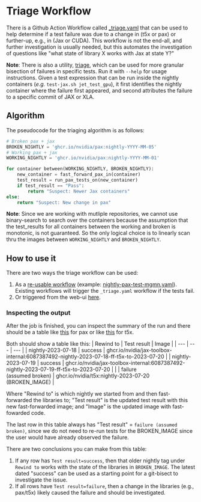 # Triage Workflow

There is a Github Action Workflow called [_triage.yaml](../.github/workflows/_triage.yaml) that can
be used to help determine if a test failure was due to a change in (t5x or pax) or further-up, e.g., in (Jax or CUDA). This workflow is not the end-all, and further investigation is usually needed, 
but this automates the investigation of questions like "what state of library X works with Jax at state Y?"

__Note__: There is also a utility, [triage](../.github/triage/triage), which can be
used for more granular bisection of failures in specific tests. Run it with `--help`
for usage instructions. Given a test expression that can be run inside the nightly
containers (*e.g.* `test-jax.sh jet_test_gpu`), it first identifies the nightly
container where the failure first appeared, and second attributes the failure to a
specific commit of JAX or XLA.

## Algorithm
The pseudocode for the triaging algorithm is as follows:
```python
# Broken pax + jax
BROKEN_NIGHTLY = 'ghcr.io/nvidia/pax:nightly-YYYY-MM-05'
# Working pax + jax
WORKING_NIGHTLY = 'ghcr.io/nvidia/pax:nightly-YYYY-MM-01'

for container between(WORKING_NIGHTLY, BROKEN_NIGHTLY):
    new_container = fast_forward_pax_in(container)
    test_result = run_pax_tests_on(new_container)
    if test_result == "Pass":
        return "Suspect: Newer Jax containers"
else:
    return "Suspect: New change in pax"
```

__Note__: Since we are working with mutliple repositories, we cannot use binary-search to search over
the containers because the assumption that the test_results for all containers between the working and broken is monotonic, is not guaranteed. So the only logical choice is to linearly scan thru the
images between `WORKING_NIGHTLY` and `BROKEN_NIGHTLY`.

## How to use it
There are two ways the triage workflow can be used:

1. As a [re-usable workflow](https://docs.github.com/en/actions/using-workflows/reusing-workflows)
(example: [nightly-pax-test-mgmn.yaml](../.github/workflows/nightly-pax-test-mgmn.yaml)). Existing
workflows will trigger the `_triage.yaml` workflow if the tests fail.
2. Or triggered from the web-ui [here](https://github.com/NVIDIA/JAX-Toolbox/actions/workflows/_triage.yaml).

### Inspecting the output
After the job is finished, you can inspect the summary of the run and there should be a table
like [this](https://github.com/NVIDIA/JAX-Toolbox/actions/runs/6152793581#summary-16699715277) for pax
or like [this](https://github.com/NVIDIA/JAX-Toolbox/actions/runs/6152785988#summary-16698903888) for t5x.

Both should show a table like this:
| Rewind to | Test result | Image |
| --- | --- | --- |
| nightly-2023-07-18 | success | ghcr.io/nvidia/jax-toolbox-internal:6087387492-nightly-2023-07-18-ff-t5x-to-2023-07-20 |
| nightly-2023-07-19 | success | ghcr.io/nvidia/jax-toolbox-internal:6087387492-nightly-2023-07-19-ff-t5x-to-2023-07-20 |
| | failure <br> (assumed broken) | ghcr.io/nvidia/t5x:nightly-2023-07-20 (BROKEN_IMAGE) |

Where "Rewind to" is which nightly we started from and then fast-forwarded the libraries to;
"Test result" is the updated test result with this new fast-forwarded image; and "Image" is
the updated image with fast-fowarded code.

The last row in this table always has "Test result" = `failure (assumed broken)`, since we
do not need to re-run tests for the BROKEN_IMAGE since the user would have already observed
the failure.

There are two conclusions you can make from this table:
1. If any row has `Test result=success`, then that older nightly tag under `Rewind to` works with the
state of the libraries in `BROKEN_IMAGE`. The latest dated "success" can be used as a starting point
for a git-bisect to investigate the issue.
2. If all rows have `Test result=failure`, then a change in the libraries (e.g., pax/t5x) likely
caused the failure and should be investigated.